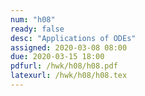 ```yaml
---
num: "h08"
ready: false
desc: "Applications of ODEs"
assigned: 2020-03-08 08:00
due: 2020-03-15 18:00
pdfurl: /hwk/h08/h08.pdf
latexurl: /hwk/h08/h08.tex
---
```

